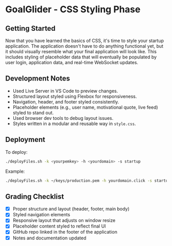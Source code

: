 # GoalGlider - CSS Styling Phase

## Getting Started

Now that you have learned the basics of CSS, it's time to style your startup application. The application doesn't have to do anything functional yet, but it should visually resemble what your final application will look like. This includes styling of placeholder data that will eventually be populated by user login, application data, and real-time WebSocket updates.

## Development Notes

- Used Live Server in VS Code to preview changes.
- Structured layout styled using Flexbox for responsiveness.
- Navigation, header, and footer styled consistently.
- Placeholder elements (e.g., user name, motivational quote, live feed) styled to stand out.
- Used browser dev tools to debug layout issues.
- Styles written in a modular and reusable way in `style.css`.

## Deployment

To deploy:
```bash
./deployFiles.sh -k <yourpemkey> -h <yourdomain> -s startup
```
Example:
```bash
./deployFiles.sh -k ~/keys/production.pem -h yourdomain.click -s startup
```

## Grading Checklist

- [x] Proper structure and layout (header, footer, main body)
- [x] Styled navigation elements
- [x] Responsive layout that adjusts on window resize
- [x] Placeholder content styled to reflect final UI
- [x] GitHub repo linked in the footer of the application
- [x] Notes and documentation updated
